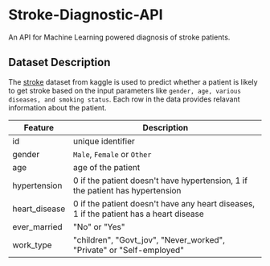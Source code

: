 # Stroke-Diagnostic-API
An API for Machine Learning powered diagnosis of stroke patients.


## Dataset Description
The [stroke](https://www.kaggle.com/datasets/fedesoriano/stroke-prediction-dataset) dataset from kaggle is used to predict whether a patient is likely to get stroke based on the input parameters like `gender, age, various diseases, and smoking status`. Each row in the data provides relavant information about the patient.

| Feature      | Description |
| ----------- | ----------- |
| id          | unique identifier       |
| gender   | `Male`, `Female` or `Other`        |
| age     | age of the patient       |
| hypertension   | 0 if the patient doesn't have hypertension, 1 if the patient has hypertension        |
| heart_disease   | 0 if the patient doesn't have any heart diseases, 1 if the patient has a heart disease      |
| ever_married   | "No" or "Yes"        |
| work_type   | "children", "Govt_jov", "Never_worked", "Private" or "Self-employed"      |
